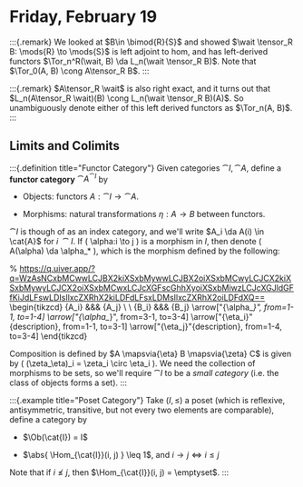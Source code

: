 # Friday, February 19

:::{.remark}
We looked at $B\in \bimod{R}{S}$ and showed $\wait \tensor_R B: \mods{R} \to \mods{S}$ is left adjoint to hom, and has left-derived functors $\Tor_n^R(\wait, B) \da L_n(\wait \tensor_R B)$.
Note that $\Tor_0(A, B) \cong A\tensor_R B$.
:::

:::{.remark}
$A\tensor_R \wait$ is also right exact, and it turns out that $L_n(A\tensor_R \wait)(B) \cong L_n(\wait \tensor_R B)(A)$.
So unambiguously denote either of this left derived functors as $\Tor_n(A, B)$.
:::

## Limits and Colimits


:::{.definition title="Functor Category"}
Given categories $\cat{I}, \cat{A}$, define a **functor category** $\cat{A}^{\cat{I}}$ by

- Objects: functors $A: \cat{I} \to \cat{A}$.

- Morphisms: natural transformations $\eta:A\to B$ between functors.

$\cat{I}$ is though of as an index category, and we'll write $A_i \da A(i) \in \cat{A}$ for $i\ \cat{I}$.
If \( \alpha:i \to j \) is a morphism in $I$, then denote \( A(\alpha) \da \alpha_* \), which is the morphism defined by the following:

% https://q.uiver.app/?q=WzAsNCxbMCwwLCJBX2kiXSxbMywwLCJBX2oiXSxbMCwyLCJCX2kiXSxbMywyLCJCX2oiXSxbMCwxLCJcXGFscGhhXyoiXSxbMiwzLCJcXGJldGFfKiJdLFswLDIsIlxcZXRhX2kiLDFdLFsxLDMsIlxcZXRhX2oiLDFdXQ==
\begin{tikzcd}
	{A_i} &&& {A_j} \\
	\\
	{B_i} &&& {B_j}
	\arrow["{\alpha_*}", from=1-1, to=1-4]
	\arrow["{\alpha_*}", from=3-1, to=3-4]
	\arrow["{\eta_i}"{description}, from=1-1, to=3-1]
	\arrow["{\eta_j}"{description}, from=1-4, to=3-4]
\end{tikzcd}

Composition is defined by $A \mapsvia{\eta} B \mapsvia{\zeta} C$ is given by \( (\zeta_\eta)_i = \zeta_i \circ \eta_i \).
We need the collection of morphisms to be sets, so we'll require $\cat{I}$ to be a *small category* (i.e. the class of objects forms a set).
:::


:::{.example title="Poset Category"}
Take $(I, \leq)$ a poset (which is reflexive, antisymmetric, transitive, but not every two elements are comparable), define a category by

- $\Ob(\cat{I}) = I$

- $\abs{ \Hom_{\cat{I}}(i, j) } \leq 1$, and $i\to j \iff i\leq j$

Note that if $i\not\leq j$, then $\Hom_{\cat{I}}(i, j) = \emptyset$.
:::






